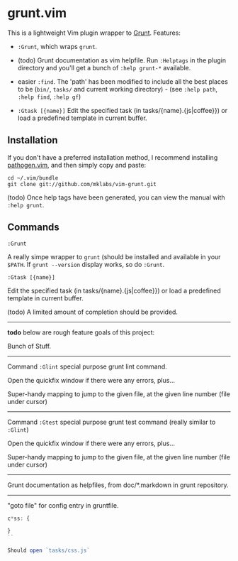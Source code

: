 grunt.vim
===========

This is a lightweight Vim plugin wrapper to [Grunt](http://gruntjs.com). Features:

* `:Grunt`, which wraps `grunt`.

* (todo) Grunt documentation as vim helpfile. Run `:Helptags` in the plugin directory
  and you'll get a bunch of `:help grunt-*` available.

* easier `:find`. The 'path' has been modified to include all the best
  places to be (`bin/`, `tasks/` and current working directory) -
  (see `:help path`, `:help find`, `:help gf`)

* `:Gtask [{name}]` Edit the specified task (in
  tasks/{name}.{js|coffee}}) or load a predefined template in current
  buffer.


Installation
------------

If you don't have a preferred installation method, I recommend
installing [pathogen.vim](https://github.com/tpope/vim-pathogen), and
then simply copy and paste:

    cd ~/.vim/bundle
    git clone git://github.com/mklabs/vim-grunt.git

(todo) Once help tags have been generated, you can view the manual with
`:help grunt`.

Commands
--------

`:Grunt`

A really simpe wrapper to `grunt` (should be installed and available in your
`$PATH`. If `grunt --version` display works, so do `:Grunt`.

`:Gtask [{name}]`

Edit the specified task (in tasks/{name}.{js|coffee}}) or load a
predefined template in current buffer.

(todo) A limited amount of completion should be provided.

----

**todo** below are rough feature goals of this project:

Bunch of Stuff.

---

Command `:Glint` special purpose grunt lint command.

Open the quickfix window if there were any errors, plus...

Super-handy mapping to jump to the given file, at the given line number (file under cursor)

---

Command `:Gtest` special purpose grunt test command (really similar to `:Glint`)

Open the quickfix window if there were any errors, plus...

Super-handy mapping to jump to the given file, at the given line number (file under cursor)

---

Grunt documentation as helpfiles, from doc/*.markdown in grunt repository.

---

"goto file" for config entry in gruntfile.


```js
c*ss: {

}
``

Should open `tasks/css.js`


